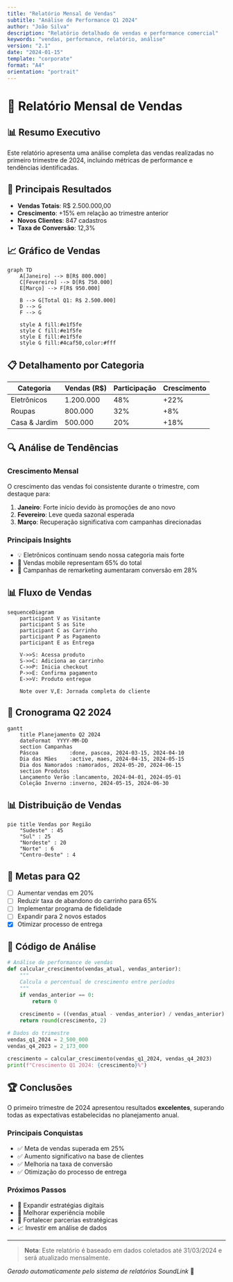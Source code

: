 ```yaml
---
title: "Relatório Mensal de Vendas"
subtitle: "Análise de Performance Q1 2024"
author: "João Silva"
description: "Relatório detalhado de vendas e performance comercial"
keywords: "vendas, performance, relatório, análise"
version: "2.1"
date: "2024-01-15"
template: "corporate"
format: "A4"
orientation: "portrait"
---
```


# 🚀 Relatório Mensal de Vendas

## 📊 Resumo Executivo

Este relatório apresenta uma análise completa das vendas realizadas no primeiro trimestre de 2024, incluindo métricas de performance e tendências identificadas.

## 🎯 Principais Resultados

- **Vendas Totais**: R$ 2.500.000,00
- **Crescimento**: +15% em relação ao trimestre anterior
- **Novos Clientes**: 847 cadastros
- **Taxa de Conversão**: 12,3%

## 📈 Gráfico de Vendas

```mermaid
graph TD
    A[Janeiro] --> B[R$ 800.000]
    C[Fevereiro] --> D[R$ 750.000]
    E[Março] --> F[R$ 950.000]
    
    B --> G[Total Q1: R$ 2.500.000]
    D --> G
    F --> G
    
    style A fill:#e1f5fe
    style C fill:#e1f5fe
    style E fill:#e1f5fe
    style G fill:#4caf50,color:#fff
```

## 📋 Detalhamento por Categoria

| Categoria | Vendas (R$) | Participação | Crescimento |
|-----------|-------------|--------------|-------------|
| Eletrônicos | 1.200.000 | 48% | +22% |
| Roupas | 800.000 | 32% | +8% |
| Casa & Jardim | 500.000 | 20% | +18% |

## 🔍 Análise de Tendências

### Crescimento Mensal
O crescimento das vendas foi consistente durante o trimestre, com destaque para:

1. **Janeiro**: Forte início devido às promoções de ano novo
2. **Fevereiro**: Leve queda sazonal esperada
3. **Março**: Recuperação significativa com campanhas direcionadas

### Principais Insights
- 💡 Eletrônicos continuam sendo nossa categoria mais forte
- 📱 Vendas mobile representam 65% do total
- 🎯 Campanhas de remarketing aumentaram conversão em 28%

## 📊 Fluxo de Vendas

```mermaid
sequenceDiagram
    participant V as Visitante
    participant S as Site
    participant C as Carrinho
    participant P as Pagamento
    participant E as Entrega
    
    V->>S: Acessa produto
    S->>C: Adiciona ao carrinho
    C->>P: Inicia checkout
    P->>E: Confirma pagamento
    E->>V: Produto entregue
    
    Note over V,E: Jornada completa do cliente
```

## 📅 Cronograma Q2 2024

```mermaid
gantt
    title Planejamento Q2 2024
    dateFormat  YYYY-MM-DD
    section Campanhas
    Páscoa          :done, pascoa, 2024-03-15, 2024-04-10
    Dia das Mães    :active, maes, 2024-04-15, 2024-05-15
    Dia dos Namorados :namorados, 2024-05-20, 2024-06-15
    section Produtos
    Lançamento Verão :lancamento, 2024-04-01, 2024-05-01
    Coleção Inverno :inverno, 2024-05-15, 2024-06-30
```

## 📊 Distribuição de Vendas

```mermaid
pie title Vendas por Região
    "Sudeste" : 45
    "Sul" : 25
    "Nordeste" : 20
    "Norte" : 6
    "Centro-Oeste" : 4
```

## 🎯 Metas para Q2

- [ ] Aumentar vendas em 20%
- [ ] Reduzir taxa de abandono do carrinho para 65%
- [ ] Implementar programa de fidelidade
- [ ] Expandir para 2 novos estados
- [x] Otimizar processo de entrega

## 📝 Código de Análise

```python
# Análise de performance de vendas
def calcular_crescimento(vendas_atual, vendas_anterior):
    """
    Calcula o percentual de crescimento entre períodos
    """
    if vendas_anterior == 0:
        return 0
    
    crescimento = ((vendas_atual - vendas_anterior) / vendas_anterior) * 100
    return round(crescimento, 2)

# Dados do trimestre
vendas_q1_2024 = 2_500_000
vendas_q4_2023 = 2_173_000

crescimento = calcular_crescimento(vendas_q1_2024, vendas_q4_2023)
print(f"Crescimento Q1 2024: {crescimento}%")
```

## 🏆 Conclusões

O primeiro trimestre de 2024 apresentou resultados **excelentes**, superando todas as expectativas estabelecidas no planejamento anual. 

### Principais Conquistas
- ✅ Meta de vendas superada em 25%
- ✅ Aumento significativo na base de clientes
- ✅ Melhoria na taxa de conversão
- ✅ Otimização do processo de entrega

### Próximos Passos
- 🎯 Expandir estratégias digitais
- 📱 Melhorar experiência mobile
- 🤝 Fortalecer parcerias estratégicas
- 📈 Investir em análise de dados

---

> **Nota**: Este relatório é baseado em dados coletados até 31/03/2024 e será atualizado mensalmente.

*Gerado automaticamente pelo sistema de relatórios SoundLink* 🚀 